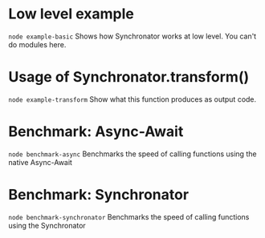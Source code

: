 # Low level example
```node example-basic```
Shows how Synchronator works at low level. You can't do modules here.

# Usage of Synchronator.transform()
```node example-transform```
Show what this function produces as output code.

# Benchmark: Async-Await
```node benchmark-async```
Benchmarks the speed of calling functions using the native Async-Await

# Benchmark: Synchronator
```node benchmark-synchronator```
Benchmarks the speed of calling functions using the Synchronator
